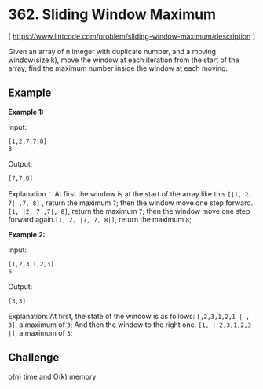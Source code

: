 # 362. Sliding Window Maximum
[ https://www.lintcode.com/problem/sliding-window-maximum/description ]

Given an array of n integer with duplicate number, and a moving window(size k), move the window at each iteration from the start of the array, find the maximum number inside the window at each moving.

## Example
**Example 1:**

Input:
```sh
[1,2,7,7,8]
3
```
Output:
```sh
[7,7,8]
```
Explanation：
At first the window is at the start of the array like this `[|1, 2, 7| ,7, 8]` , return the maximum `7`;
then the window move one step forward.`[1, |2, 7 ,7|, 8]`, return the maximum `7`;
then the window move one step forward again.`[1, 2, |7, 7, 8|]`, return the maximum `8`;

**Example 2:**

Input:
```sh
[1,2,3,1,2,3]
5
```
Output:
```sh
[3,3]
```
Explanation:
At first, the state of the window is as follows: ` [,2,3,1,2,1 | , 3] `, a maximum of ` 3 `;
And then the window to the right one. ` [1, | 2,3,1,2,3 |] `, a maximum of ` 3 `;

## Challenge
o(n) time and O(k) memory